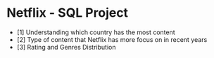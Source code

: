 # Netflix - SQL Project
- [1]  Understanding which country has the most content
- [2]  Type of content that Netflix has more focus on in recent years
- [3]  Rating and Genres Distribution
